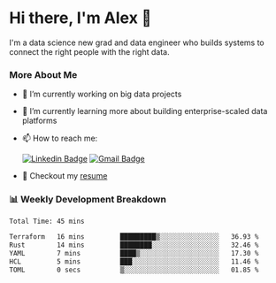 # Hi there, I'm Alex  👋

I'm a data science new grad and data engineer who builds systems to connect the right people with the right data. 

### More About Me

- 🔭 I’m currently working on big data projects
- 🌱 I’m currently learning more about building enterprise-scaled data platforms
- 📫 How to reach me:

  [![Linkedin Badge](https://img.shields.io/badge/LinkedIn-0077B5?style=for-the-badge&logo=linkedin&logoColor=white)](https://www.linkedin.com/in/alex-chen-112523chen/) [![Gmail Badge](https://img.shields.io/badge/Gmail-D14836?style=for-the-badge&logo=gmail&logoColor=white)](mailto:itsalexchen@gmail.com)
- 📝 Checkout my [resume](https://itsalexchen.vercel.app/AlexChenResume.pdf)



### 📊 Weekly Development Breakdown
<!--START_SECTION:waka-->

```txt
Total Time: 45 mins

Terraform   16 mins         █████████▒░░░░░░░░░░░░░░░   36.93 %
Rust        14 mins         ████████░░░░░░░░░░░░░░░░░   32.46 %
YAML        7 mins          ████▒░░░░░░░░░░░░░░░░░░░░   17.30 %
HCL         5 mins          ███░░░░░░░░░░░░░░░░░░░░░░   11.46 %
TOML        0 secs          ▒░░░░░░░░░░░░░░░░░░░░░░░░   01.85 %
```

<!--END_SECTION:waka-->
